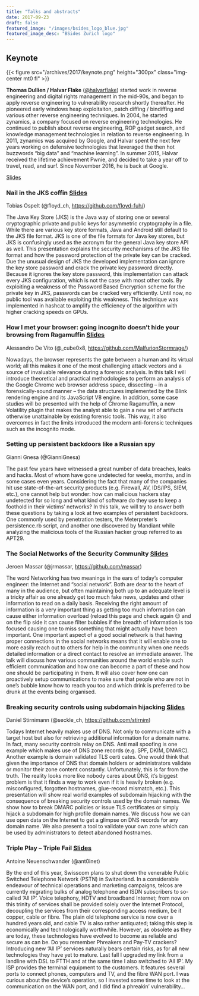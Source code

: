 ```yaml
---
title: "Talks and abstracts"
date: 2017-09-23
draft: false
featured_image: "/images/bsides_logo_blue.jpg"
featured_image_desc: "BSides Zurich logo"
---
```


## Keynote

{{< figure src="/archives/2017/keynote.png" height="300px" class="img-center mt0 fl" >}}

**Thomas Dullien / Halvar Flake**
([@halvarflake](https://twitter.com/halvarflake)) started work in reverse
engineering and digital rights management in the mid-90s, and began to apply
reverse engineering to vulnerability research shortly thereafter. He pioneered
early windows heap exploitaiton, patch diffing / bindiffing and various other
reverse engineering techniques. In 2004, he started zynamics, a company focused
on reverse engineering technologies. He continued to publish about reverse
engineering, ROP gadget search, and knowledge management technologies in
relation to reverse engineering. In 2011, zynamics was acquired by Google, and
Halvar spent the next few years working on defensive technologies that leveraged
the then hot buzzwords “big data” and “machine learning”. In summer 2015, Halvar
received the lifetime achievement Pwnie, and decided to take a year off to
travel, read, and surf. Since November 2016, he is back at Google.

[Slides](/archives/2017/Thomas_Dullien-Keynote.pdf)

### Nail in the JKS coffin [Slides](/archives/2017/BSidesZH_tobias_ospelt_nail_in_the_jks_coffin.pdf)

Tobias Ospelt (@floyd_ch, <https://github.com/floyd-fuh/>)

The Java Key Store (JKS) is the Java way of storing one or several cryptographic
private and public keys for asymmetric cryptography in a file. While there are
various key store formats, Java and Android still default to the JKS file
format. JKS is one of the file formats for Java key stores, but JKS is
confusingly used as the acronym for the general Java key store API as well. This
presentation explains the security mechanisms of the JKS file format and how the
password protection of the private key can be cracked. Due the unusual design of
JKS the developed implementation can ignore the key store password and crack the
private key password directly. Because it ignores the key store password, this
implementation can attack every JKS configuration, which is not the case with
most other tools. By exploiting a weakness of the Password Based Encryption
scheme for the private key in JKS, passwords can be cracked very efficiently.
Until now, no public tool was available exploiting this weakness. This technique
was implemented in hashcat to amplify the efficiency of the algorithm with
higher cracking speeds on GPUs.

### How I met your browser: going incognito doesn’t hide your browsing from Ragamuffin [Slides](/archives/2017/BSides-Zurich-How_I_Met_Your_Browser.pdf)

Alessandro De Vito (@\_cube0x8, <https://github.com/MalfurionStormrage/>)

Nowadays, the browser represents the gate between a human and its virtual world;
all this makes it one of the most challenging attack vectors and a source of
invaluable relevance during a forensic analysis. In this talk I will introduce
theoretical and practical methodologies to perform an analysis of the Google
Chrome web browser address space, dissecting – in a forensically-sound manner –
the data structures implemented by the Blink rendering engine and its JavaScript
V8 engine. In addition, some case studies will be presented with the help of
Chrome Ragamuffin, a new Volatility plugin that makes the analyst able to gain a
new set of artifacts otherwise unattainable by existing forensic tools. This
way, it also overcomes in fact the limits introduced the modern anti-forensic
techniques such as the incognito mode.

### Setting up persistent backdoors like a Russian spy

Gianni Gnesa (@GianniGnesa)

The past few years have witnessed a great number of data breaches, leaks and
hacks. Most of whom have gone undetected for weeks, months, and in some cases
even years. Considering the fact that many of the companies hit use
state-of-the-art security products (e.g. Firewall, AV, IDS/IPS, SIEM, etc.), one
cannot help but wonder: how can malicious hackers stay undetected for so long
and what kind of software do they use to keep a foothold in their victims’
networks? In this talk, we will try to answer both these questions by taking a
look at two examples of persistent backdoors. One commonly used by penetration
testers, the Meterpreter’s persistence.rb script, and another one discovered by
Mandiant while analyzing the malicious tools of the Russian hacker group
referred to as APT29.

### The Social Networks of the Security Community [Slides](/archives/2017/BSidesZH-Jeroen-TheSocialNetworksOfTheSecurityCommunity.pdf)

Jeroen Massar (@jrmassar, <https://github.com/massar>)

The word Networking has two meanings in the ears of today’s computer engineer:
the Internet and “social network”. Both are dear to the heart of many in the
audience, but often maintaining both up to an adequate level is a tricky affair
as one already get too much fake news, updates and other information to read on
a daily basis. Receiving the right amount of information is a very important
thing as getting too much information can cause either information overload
(reload this page and check again 😉 and on the flip side it can cause filter
bubbles if the breadth of information is too focused causing one to miss
something that might actually have been important. One important aspect of a
good social network is that having proper connections in the social networks
means that it will enable one to more easily reach out to others for help in the
community when one needs detailed information or a direct contact to resolve an
immediate answer. The talk will discuss how various communities around the world
enable such efficient communication and how one can become a part of these and
how one should be participating in them. It will also cover how one can
proactively setup communications to make sure that people who are not in one’s
bubble know how to reach you too and which drink is preferred to be drunk at the
events being organised.

### Breaking security controls using subdomain hijacking [Slides](/archives/2017/bsideszh-Daniel.pdf)

Daniel Stirnimann (@seckle_ch, <https://github.com/stirnim>)

Todays Internet heavily makes use of DNS. Not only to communicate with a target
host but also for retrieving additional information for a domain name. In fact,
many security controls relay on DNS. Anti mail spoofing is one example which
makes use of DNS zone records (e.g. SPF, DKIM, DMARC). Another example is domain
validated TLS certi cates. One would think that given the importance of DNS that
domain holders or administrators validate or monitor their zone content
constantly. Unfortunately, this is far from the truth. The reality looks more
like nobody cares about DNS, it’s biggest problem is that it finds a way to work
even if it is heavily broken (e.g. misconfigured, forgotten hostnames,
glue-record mismatch, etc.). This presentation will show real world examples of
subdomain hijacking with the consequence of breaking security controls used by
the domain names. We show how to break DMARC policies or issue TLS certificates
or simply hijack a subdomain for high profile domain names. We discuss how we
can use open data on the Internet to get a glimpse on DNS records for any domain
name. We also present a tool to validate your own zone which can be used by
administrators to detect abandoned hostnames.

### Triple Play – Triple Fail [Slides](/archives/2017/3xplay_3xfail_public.pdf)

Antoine Neuenschwander (@ant0inet)

By the end of this year, Swisscom plans to shut down the venerable Public
Switched Telephone Network (PSTN) in Switzerland. In a considerable endeavour of
technical operations and marketing campaigns, telcos are currently migrating
bulks of analog telephone and ISDN subscribers to so-called ‘All IP’. Voice
telephony, HDTV and broadband Internet; from now on this trinity of services
shall be provided solely over the Internet Protocol, decoupling the services
from their corresponding access medium, be it copper, cable or fibre. The plain
old telephone service is now over a hundred years old, and cable TV is also
rather antiquated; taking this step is economically and technologically
worthwhile. However, as obsolete as they are today, these technologies have
evolved to become as reliable and secure as can be. Do you remember Phreakers
and Pay-TV crackers? Introducing new ‘All IP’ services naturally bears certain
risks, as for all new technologies they have yet to mature. Last fall I upgraded
my link from a landline with DSL to FTTH and at the same time I also switched to
‘All IP’. My ISP provides the terminal equipment to the customers. It features
several ports to connect phones, computers and TV, and the fibre WAN port. I was
curious about the device’s operation, so I invested some time to look at the
communication on the WAN port, and I did find a phreakin’ vulnerability…
